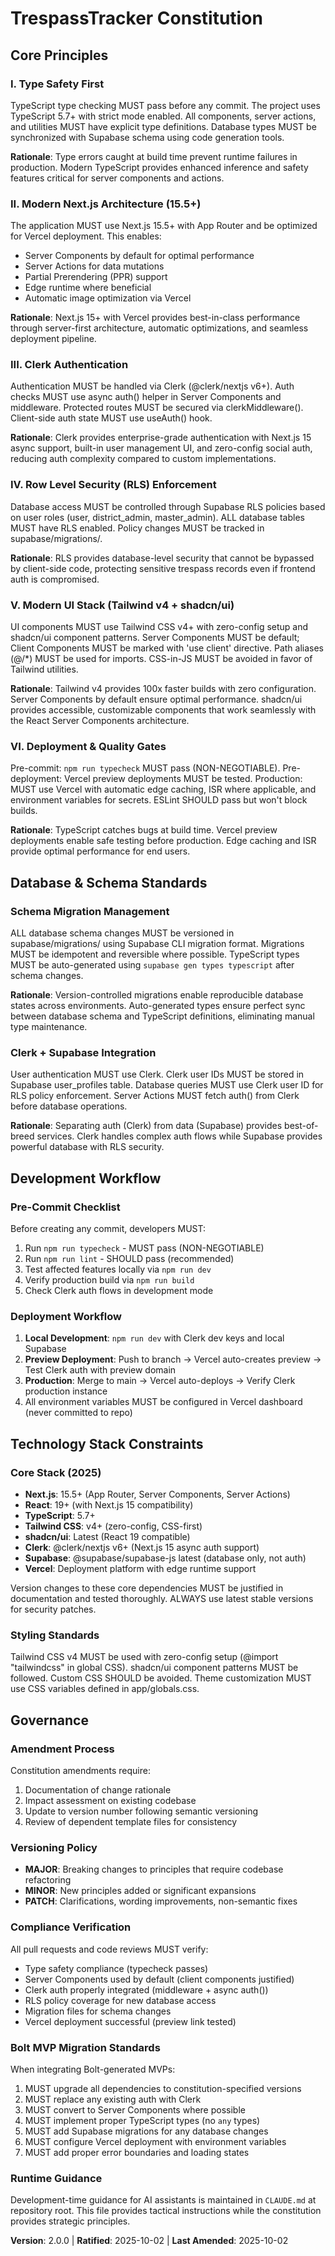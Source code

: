 <!--
SYNC IMPACT REPORT
==================
Version Change: 1.0.0 → 2.0.0 (MAJOR)
Last Amended: 2025-10-02
Modified Principles:
  - Principle I: Updated to TypeScript 5.7+ (from 5.2.2)
  - Principle II: Updated to Next.js 15.5+ with Vercel deployment (from 13.5 static export)
  - Principle III: BREAKING - Changed from Supabase Auth to Clerk authentication
  - Principle V: Updated to Tailwind CSS v4 and modern shadcn/ui
  - Principle VI: Enhanced with Vercel deployment checks

Added Sections:
  - Deployment Standards (Vercel-specific requirements)
  - Migration from Bolt MVP guidance

Removed Sections:
  - Static Export Constraints (replaced with Vercel deployment model)

Templates Status:
✅ spec-template.md - Reviewed, no updates needed (already references constitution checks)
✅ plan-template.md - UPDATED: Constitution Check v2.0.0, Next.js 15 structure, Server Actions, Clerk auth
✅ tasks-template.md - Reviewed, task ordering and TDD principles align
✅ agent-file-template.md - Reviewed, already generic (no updates needed)

Completed:
✅ Updated plan-template.md Constitution Check section for v2.0.0
✅ Created Clerk migration guide (bolt-mvp-migration-guide.md)
✅ Documented Vercel deployment workflow (bolt-mvp-migration-guide.md)
✅ Added Git workflow best practices (git-workflow-best-practices.md)
✅ Created integration summary (INTEGRATION_SUMMARY.md)
-->

# TrespassTracker Constitution

## Core Principles

### I. Type Safety First
TypeScript type checking MUST pass before any commit. The project uses TypeScript 5.7+ with strict mode enabled. All components, server actions, and utilities MUST have explicit type definitions. Database types MUST be synchronized with Supabase schema using code generation tools.

**Rationale**: Type errors caught at build time prevent runtime failures in production. Modern TypeScript provides enhanced inference and safety features critical for server components and actions.

### II. Modern Next.js Architecture (15.5+)
The application MUST use Next.js 15.5+ with App Router and be optimized for Vercel deployment. This enables:
- Server Components by default for optimal performance
- Server Actions for data mutations
- Partial Prerendering (PPR) support
- Edge runtime where beneficial
- Automatic image optimization via Vercel

**Rationale**: Next.js 15+ with Vercel provides best-in-class performance through server-first architecture, automatic optimizations, and seamless deployment pipeline.

### III. Clerk Authentication
Authentication MUST be handled via Clerk (@clerk/nextjs v6+). Auth checks MUST use async auth() helper in Server Components and middleware. Protected routes MUST be secured via clerkMiddleware(). Client-side auth state MUST use useAuth() hook.

**Rationale**: Clerk provides enterprise-grade authentication with Next.js 15 async support, built-in user management UI, and zero-config social auth, reducing auth complexity compared to custom implementations.

### IV. Row Level Security (RLS) Enforcement
Database access MUST be controlled through Supabase RLS policies based on user roles (user, district_admin, master_admin). ALL database tables MUST have RLS enabled. Policy changes MUST be tracked in supabase/migrations/.

**Rationale**: RLS provides database-level security that cannot be bypassed by client-side code, protecting sensitive trespass records even if frontend auth is compromised.

### V. Modern UI Stack (Tailwind v4 + shadcn/ui)
UI components MUST use Tailwind CSS v4+ with zero-config setup and shadcn/ui component patterns. Server Components MUST be default; Client Components MUST be marked with 'use client' directive. Path aliases (@/*) MUST be used for imports. CSS-in-JS MUST be avoided in favor of Tailwind utilities.

**Rationale**: Tailwind v4 provides 100x faster builds with zero configuration. Server Components by default ensure optimal performance. shadcn/ui provides accessible, customizable components that work seamlessly with the React Server Components architecture.

### VI. Deployment & Quality Gates
Pre-commit: `npm run typecheck` MUST pass (NON-NEGOTIABLE). Pre-deployment: Vercel preview deployments MUST be tested. Production: MUST use Vercel with automatic edge caching, ISR where applicable, and environment variables for secrets. ESLint SHOULD pass but won't block builds.

**Rationale**: TypeScript catches bugs at build time. Vercel preview deployments enable safe testing before production. Edge caching and ISR provide optimal performance for end users.

## Database & Schema Standards

### Schema Migration Management
ALL database schema changes MUST be versioned in supabase/migrations/ using Supabase CLI migration format. Migrations MUST be idempotent and reversible where possible. TypeScript types MUST be auto-generated using `supabase gen types typescript` after schema changes.

**Rationale**: Version-controlled migrations enable reproducible database states across environments. Auto-generated types ensure perfect sync between database schema and TypeScript definitions, eliminating manual type maintenance.

### Clerk + Supabase Integration
User authentication MUST use Clerk. Clerk user IDs MUST be stored in Supabase user_profiles table. Database queries MUST use Clerk user ID for RLS policy enforcement. Server Actions MUST fetch auth() from Clerk before database operations.

**Rationale**: Separating auth (Clerk) from data (Supabase) provides best-of-breed services. Clerk handles complex auth flows while Supabase provides powerful database with RLS security.

## Development Workflow

### Pre-Commit Checklist
Before creating any commit, developers MUST:
1. Run `npm run typecheck` - MUST pass (NON-NEGOTIABLE)
2. Run `npm run lint` - SHOULD pass (recommended)
3. Test affected features locally via `npm run dev`
4. Verify production build via `npm run build`
5. Check Clerk auth flows in development mode

### Deployment Workflow
1. **Local Development**: `npm run dev` with Clerk dev keys and local Supabase
2. **Preview Deployment**: Push to branch → Vercel auto-creates preview → Test Clerk auth with preview domain
3. **Production**: Merge to main → Vercel auto-deploys → Verify Clerk production instance
4. All environment variables MUST be configured in Vercel dashboard (never committed to repo)

## Technology Stack Constraints

### Core Stack (2025)
- **Next.js**: 15.5+ (App Router, Server Components, Server Actions)
- **React**: 19+ (with Next.js 15 compatibility)
- **TypeScript**: 5.7+
- **Tailwind CSS**: v4+ (zero-config, CSS-first)
- **shadcn/ui**: Latest (React 19 compatible)
- **Clerk**: @clerk/nextjs v6+ (Next.js 15 async auth support)
- **Supabase**: @supabase/supabase-js latest (database only, not auth)
- **Vercel**: Deployment platform with edge runtime support

Version changes to these core dependencies MUST be justified in documentation and tested thoroughly. ALWAYS use latest stable versions for security patches.

### Styling Standards
Tailwind CSS v4 MUST be used with zero-config setup (@import "tailwindcss" in global CSS). shadcn/ui component patterns MUST be followed. Custom CSS SHOULD be avoided. Theme customization MUST use CSS variables defined in app/globals.css.

## Governance

### Amendment Process
Constitution amendments require:
1. Documentation of change rationale
2. Impact assessment on existing codebase
3. Update to version number following semantic versioning
4. Review of dependent template files for consistency

### Versioning Policy
- **MAJOR**: Breaking changes to principles that require codebase refactoring
- **MINOR**: New principles added or significant expansions
- **PATCH**: Clarifications, wording improvements, non-semantic fixes

### Compliance Verification
All pull requests and code reviews MUST verify:
- Type safety compliance (typecheck passes)
- Server Components used by default (client components justified)
- Clerk auth properly integrated (middleware + async auth())
- RLS policy coverage for new database access
- Migration files for schema changes
- Vercel deployment successful (preview link tested)

### Bolt MVP Migration Standards
When integrating Bolt-generated MVPs:
1. MUST upgrade all dependencies to constitution-specified versions
2. MUST replace any existing auth with Clerk
3. MUST convert to Server Components where possible
4. MUST implement proper TypeScript types (no `any` types)
5. MUST add Supabase migrations for any database changes
6. MUST configure Vercel deployment with environment variables
7. MUST add proper error boundaries and loading states

### Runtime Guidance
Development-time guidance for AI assistants is maintained in `CLAUDE.md` at repository root. This file provides tactical instructions while the constitution provides strategic principles.

**Version**: 2.0.0 | **Ratified**: 2025-10-02 | **Last Amended**: 2025-10-02
